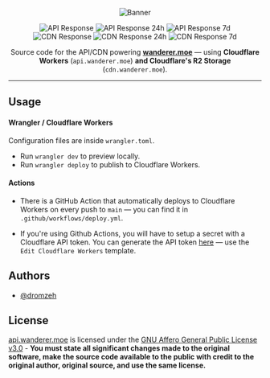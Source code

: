 <div align="center">

![Banner]

![API Response] ![API Response 24h] ![API Response 7d]  
![CDN Response] ![CDN Response 24h] ![CDN Response 7d]

Source code for the API/CDN powering [**wanderer.moe**](https://wanderer.moe) — using **Cloudflare Workers** (`api.wanderer.moe`) **and Cloudflare's R2 Storage** (`cdn.wanderer.moe`).

</div>

---

## Usage

#### Wrangler / Cloudflare Workers

Configuration files are inside `wrangler.toml`.

- Run `wrangler dev` to preview locally.
- Run `wrangler deploy` to publish to Cloudflare Workers.

#### Actions

- There is a GitHub Action that automatically deploys to Cloudflare Workers on every push to `main` — you can find it in `.github/workflows/deploy.yml`.

- If you're using Github Actions, you will have to setup a secret with a Cloudflare API token. You can generate the API token [here][Cloudflare API Token] — use the `Edit Cloudflare Workers` template.

## Authors

- [@dromzeh][Dromzeh]

## License

[api.wanderer.moe][api.wanderer.moe] is licensed under the [GNU Affero General Public License v3.0][License] - **You must state all significant changes made to the original software, make the source code available to the public with credit to the original author, original source, and use the same license.**

[Banner]: https://files.catbox.moe/qa3eus.svg
[API Status]: https://status.wanderer.moe/history/api
[CDN Status]: https://status.wanderer.moe/history/cdn
[API Response]: https://img.shields.io/endpoint?label=API%20Response&style=for-the-badge&url=https%3A%2F%2Fraw.githubusercontent.com%2Fdromzeh%2Fstatus.wanderer.moe%2FHEAD%2Fapi%2Fapi%2Fresponse-time.json
[API Response 24h]: https://img.shields.io/endpoint?label=API%20Response%20%2824h%29&style=for-the-badge&url=https%3A%2F%2Fraw.githubusercontent.com%2Fdromzeh%2Fstatus.wanderer.moe%2FHEAD%2Fapi%2Fapi%2Fresponse-time-day.json
[API Response 7d]: https://img.shields.io/endpoint?label=API%20Response%20%281wk%29&style=for-the-badge&url=https%3A%2F%2Fraw.githubusercontent.com%2Fdromzeh%2Fstatus.wanderer.moe%2FHEAD%2Fapi%2Fapi%2Fresponse-time-week.json
[CDN Response]: https://img.shields.io/endpoint?label=CDN%20Response&style=for-the-badge&url=https%3A%2F%2Fraw.githubusercontent.com%2Fdromzeh%2Fstatus.wanderer.moe%2FHEAD%2Fapi%2Fcdn%2Fresponse-time.json
[CDN Response 24h]: https://img.shields.io/endpoint?label=CDN%20Response%20%2824h%29&style=for-the-badge&url=https%3A%2F%2Fraw.githubusercontent.com%2Fdromzeh%2Fstatus.wanderer.moe%2FHEAD%2Fapi%2Fcdn%2Fresponse-time-day.json
[CDN Response 7d]: https://img.shields.io/endpoint?label=CDN%20Response%20%281wk%29&style=for-the-badge&url=https%3A%2F%2Fraw.githubusercontent.com%2Fdromzeh%2Fstatus.wanderer.moe%2FHEAD%2Fapi%2Fcdn%2Fresponse-time-week.json
[Cloudflare API Token]: https://dash.cloudflare.com/profile/api-tokens
[Dromzeh]: https://github.com/dromzeh
[api.wanderer.moe]: https://api.wanderer.moe
[License]: LICENSE
